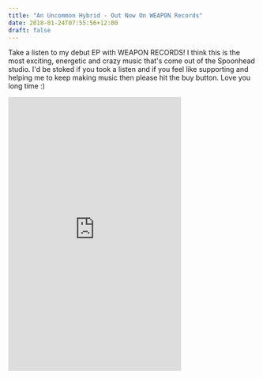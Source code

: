 ```yaml
---
title: "An Uncommon Hybrid - Out Now On WEAPON Records"
date: 2018-01-24T07:55:56+12:00
draft: false
---
```


Take a listen to my debut EP with WEAPON RECORDS! I think this is the most exciting, energetic and crazy music that's come out of the Spoonhead studio. I'd be stoked if you took a listen and if you feel like supporting and helping me to keep making music then please hit the buy button. Love you long time :)

<iframe style="border: 0; width: 350px; height: 555px;" src="https://bandcamp.com/EmbeddedPlayer/album=1669786846/size=large/bgcol=ffffff/linkcol=0687f5/transparent=true/" seamless><a href="https://weaponrecords.com/album/an-uncommon-hybrid">An Uncommon Hybrid by Spoonhead</a></iframe>